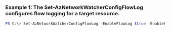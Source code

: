 ### Example 1: The Set-AzNetworkWatcherConfigFlowLog configures flow logging for a target resource. 
```powershell
PS C:\> Set-AzNetworkWatcherConfigFlowLog -EnableFlowLog $true -EnableRetention False -NetworkWatcher $NW -RetentionInDays {RetentionInDays} -StorageAccountId $storageID -TargetResourceId $nsg.Id
```

